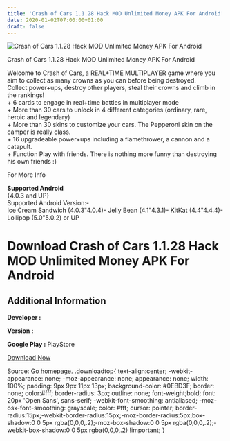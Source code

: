 ```yaml
---
title: 'Crash of Cars 1.1.28 Hack MOD Unlimited Money APK For Android'
date: 2020-01-02T07:00:00+01:00
draft: false
---
```


![Crash of Cars 1.1.28 Hack MOD Unlimited Money APK For Android](https://i1.wp.com/apkhome.net/wp-content/uploads/2017/05/Crash-of-Cars-1.1.28.png "Crash of Cars 1.1.28 Hack MOD Unlimited Money APK For Android")

  

Crash of Cars 1.1.28 Hack MOD Unlimited Money APK For Android

Welcome to Crash of Cars, a REAL+TIME MULTIPLAYER game where you aim to collect as many crowns as you can before being destroyed.  
Collect power+ups, destroy other players, steal their crowns and climb in the rankings!  
\+ 6 cards to engage in real+time battles in multiplayer mode  
\+ More than 30 cars to unlock in 4 different categories (ordinary, rare, heroic and legendary)  
\+ More than 30 skins to customize your cars. The Pepperoni skin on the camper is really class.  
\+ 16 upgradeable power+ups including a flamethrower, a cannon and a catapult.  
\+ Function Play with friends. There is nothing more funny than destroying his own friends :)

For More Info

**Supported Android**  
{4.0.3 and UP}  
Supported Android Version:-  
Ice Cream Sandwich (4.0.3"4.0.4)- Jelly Bean (4.1"4.3.1)- KitKat (4.4"4.4.4)- Lollipop (5.0"5.0.2) or UP

Download Crash of Cars 1.1.28 Hack MOD Unlimited Money APK For Android
======================================================================

Additional Information
----------------------

**Developer :**

**Version :**

**Google Play :** PlayStore

  

[Download Now](https://store4app.co/post/crash-of-cars-1-1-28-hack-mod-unlimited-money-apk-for-android_1573672279)

  
Source: [Go homepage.](https://store4app.co/post/crash-of-cars-1-1-28-hack-mod-unlimited-money-apk-for-android_1573672279) .downloadtop{ text-align:center; -webkit-appearance: none; -moz-appearance: none; appearance: none; width: 100%; padding: 9px 9px 11px 13px; background-color: #0EBD3F; border: none; color:#fff; border-radius: 3px; outline: none; font-weight;bold; font: 20px 'Open Sans', sans-serif; -webkit-font-smoothing: antialiased; -moz-osx-font-smoothing: grayscale; color: #fff; cursor: pointer; border-radius:15px;-webkit-border-radius:15px;-moz-border-radius:5px;box-shadow:0 0 5px rgba(0,0,0,.2);-moz-box-shadow:0 0 5px rgba(0,0,0,.2);-webkit-box-shadow:0 0 5px rgba(0,0,0,.2) !important; }